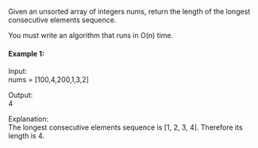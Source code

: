 Given an unsorted array of integers nums, return the length of the longest consecutive elements sequence.

You must write an algorithm that runs in O(n) time.

#### Example 1:

Input: <br>
nums = [100,4,200,1,3,2] <br>

Output: <br>
4 <br>

Explanation: <br>
The longest consecutive elements sequence is [1, 2, 3, 4]. Therefore its length is 4.
 
